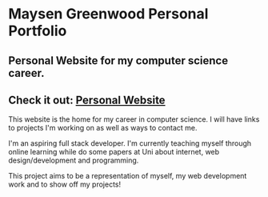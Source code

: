 # Maysen Greenwood Personal Portfolio

## Personal Website for my computer science career.

## Check it out: [Personal Website](https://maysengreenwood.me)

This website is the home for my career in computer science. I will have links to projects I'm working on as well as ways to contact me.

I'm an aspiring full stack developer. I'm currently teaching myself through online learning while do some papers at Uni about internet, web design/development and programming.

This project aims to be a representation of myself, my web development work and to show off my projects!
